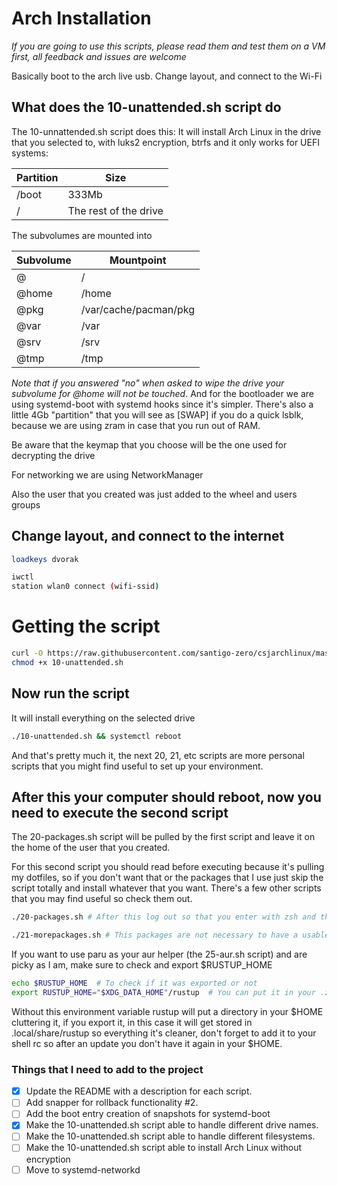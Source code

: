 # Arch Installation

*If you are going to use this scripts, please read them and test them on a VM first, all
feedback and issues are welcome*

Basically boot to the arch live usb. Change layout, and connect to the Wi-Fi

## What does the 10-unattended.sh script do
The 10-unnattended.sh script does this:
It will install Arch Linux in the drive that you selected to, with luks2 encryption, btrfs
and it only works for UEFI systems:

Partition | Size
--- | ---
/boot | 333Mb
/ | The rest of the drive

The subvolumes are mounted into

Subvolume | Mountpoint
--- | ---
@ | /
@home | /home
@pkg | /var/cache/pacman/pkg
@var | /var
@srv | /srv
@tmp | /tmp

*Note that if you answered "no" when asked to wipe the drive your subvolume for @home will
not be touched*. And for the bootloader we are using systemd-boot with systemd hooks since
it's simpler. There's also a little 4Gb "partition" that you will see as [SWAP] if you do a
quick lsblk, because we are using zram in case that you run out of RAM.

Be aware that the keymap that you choose will be the one used for decrypting the drive

For networking we are using NetworkManager

Also the user that you created was just added to the wheel and users groups

## Change layout, and connect to the internet

```bash
loadkeys dvorak
```

```bash
iwctl
station wlan0 connect (wifi-ssid)
```

# Getting the script
```bash
curl -O https://raw.githubusercontent.com/santigo-zero/csjarchlinux/master/10-unattended.sh
chmod +x 10-unattended.sh
```

## Now run the script
It will install everything on the selected drive
```bash
./10-unattended.sh && systemctl reboot
```

And that's pretty much it, the next 20, 21, etc scripts are more personal scripts that you
might find useful to set up your environment.

## After this your computer should reboot, now you need to execute the second script
The 20-packages.sh script will be pulled by the first script and leave it on the home of the user that
you created.

For this second script you should read before executing because it's pulling my
dotfiles, so if you don't want that or the packages that I use just skip the
script totally and install whatever that you want. There's a few other scripts
that you may find useful so check them out.
```bash
./20-packages.sh # After this log out so that you enter with zsh and the environment variables setted up
```

```bash
./21-morepackages.sh # This packages are not necessary to have a usable desktop
```

If you want to use paru as your aur helper (the 25-aur.sh script) and are picky as I am,
make sure to check and export $RUSTUP_HOME
```bash
echo $RUSTUP_HOME  # To check if it was exported or not
export RUSTUP_HOME="$XDG_DATA_HOME"/rustup  # You can put it in your .zshrc or .bashrc afterwards
```

Without this environment variable rustup will put a directory in your $HOME
cluttering it, if you export it, in this case it will get stored in
.local/share/rustup so everything it's cleaner, don't forget to add it to your
shell rc so after an update you don't have it again in your $HOME.

### Things that I need to add to the project
- [x] Update the README with a description for each script.
- [ ] Add snapper for rollback functionality #2.
- [ ] Add the boot entry creation of snapshots for systemd-boot
- [x] Make the 10-unattended.sh script able to handle different drive names.
- [ ] Make the 10-unattended.sh script able to handle different filesystems.
- [ ] Make the 10-unattended.sh script able to install Arch Linux without encryption
- [ ] Move to systemd-networkd
